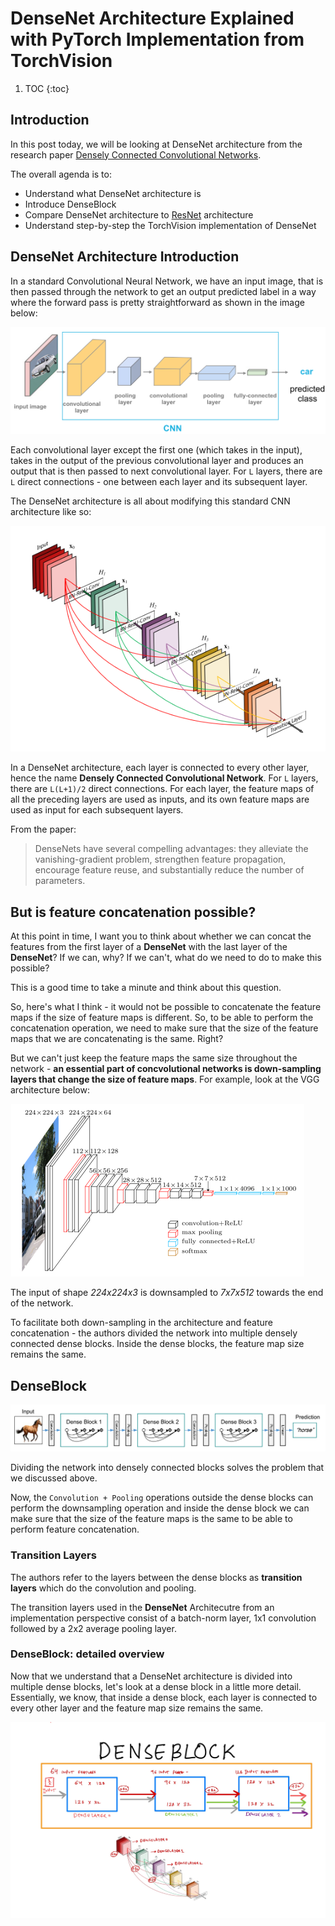 # DenseNet Architecture Explained with PyTorch Implementation from TorchVision

1. TOC 
{:toc}

## Introduction 
In this post today, we will be looking at DenseNet architecture from the research paper [Densely Connected Convolutional Networks](https://arxiv.org/abs/1608.06993).

The overall agenda is to:
- Understand what DenseNet architecture is
- Introduce DenseBlock
- Compare DenseNet architecture to [ResNet](https://arxiv.org/abs/1512.03385) architecture 
- Understand step-by-step the TorchVision implementation of DenseNet

## DenseNet Architecture Introduction

In a standard Convolutional Neural Network, we have an input image, that is then passed through the network to get an output predicted label in a way where the forward pass is pretty straightforward as shown in the image below:

![](/images/CNN.png "fig-1 Convolutional Neural Network; src: https://cezannec.github.io/Convolutional_Neural_Networks/")

Each convolutional layer except the first one (which takes in the input), takes in the output of the previous convolutional layer and produces an output that is then passed to next convolutional layer. For `L` layers, there are `L` direct connections - one between each layer and its subsequent layer.  

The DenseNet architecture is all about modifying this standard CNN architecture like so:

![](/images/densenet.png "fig-2 DenseNet Architecture")

In a DenseNet architecture, each layer is connected to every other layer, hence the name **Densely Connected Convolutional Network**. For `L` layers, there are `L(L+1)/2` direct connections. For each layer, the feature maps of all the preceding layers are used as inputs, and its own feature maps are used as input for each subsequent layers.

From the paper: 
> DenseNets have several compelling advantages: they alleviate the vanishing-gradient problem, strengthen feature propagation, encourage feature reuse, and substantially reduce the number of parameters.

## But is feature concatenation possible? 
At this point in time, I want you to think about whether we can concat the features from the first layer of a **DenseNet** with the last layer of the **DenseNet**? If we can, why? If we can't, what do we need to do to make this possible? 

This is a good time to take a minute and think about this question. 

So, here's what I think - it would not be possible to concatenate the feature maps if the size of feature maps is different. So, to be able to perform the concatenation operation, we need to make sure that the size of the feature maps that we are concatenating is the same. Right?

But we can't just keep the feature maps the same size throughout the network - **an essential part of concvolutional networks is down-sampling layers that change the size of feature maps**. For example, look at the VGG architecture below: 

![](/images/imagenet_vgg16.png "fig-4 VGG architecture")

The input of shape *224x224x3* is downsampled to *7x7x512* towards the end of the network. 

To facilitate both down-sampling in the architecture and feature concatenation - the authors divided the network into multiple densely connected dense blocks. Inside the dense blocks, the feature map size remains the same.

## DenseBlock

![](/images/denseblock.png "fig-3 A DenseNet Architecture with 3 dense blocks")

Dividing the network into densely connected blocks solves the problem that we discussed above. 

Now, the `Convolution + Pooling` operations outside the dense blocks can perform the downsampling operation and inside the dense block we can make sure that the size of the feature maps is the same to be able to perform feature concatenation. 

### Transition Layers
The authors refer to the layers between the dense blocks as **transition layers** which do the convolution and pooling. 

The transition layers used in the **DenseNet** Architecutre from an implementation perspective consist of a batch-norm layer, 1x1 convolution followed by a 2x2 average pooling layer.

### DenseBlock: detailed overview
Now that we understand that a DenseNet architecture is divided into multiple dense blocks, let's look at a dense block in a little more detail. Essentially, we know, that inside a dense block, each layer is connected to every other layer and the feature map size remains the same. 

![](/images/denseblock.jpeg "fig-4 Dense Block")
